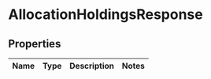 
# AllocationHoldingsResponse

## Properties
Name | Type | Description | Notes
------------ | ------------- | ------------- | -------------



